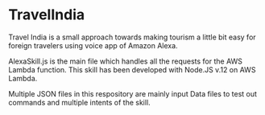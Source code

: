 # TravelIndia
Travel India is a small approach towards making tourism a little bit easy for foreign travelers using voice app of Amazon Alexa.

AlexaSkill.js is the main file which handles all the requests for the AWS Lambda function. This skill has been developed with Node.JS v.12
on AWS Lambda.

Multiple JSON files in this respository are mainly input Data files to test out commands and multiple intents of the skill.
